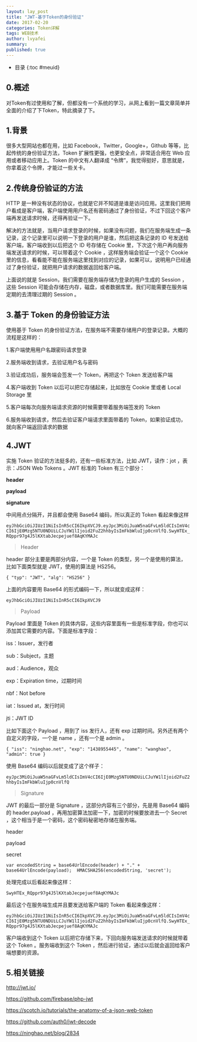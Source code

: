 ```yaml
---
layout: lay_post
title: "JWT-基于Token的身份验证"
date: 2017-02-20
categories: Token详解
tags: WEB技术
author: lvyafei
summary:
published: true
---
```


* 目录
{:toc #meuid}

## 0.概述

对Token有过使用和了解，但都没有一个系统的学习，从网上看到一篇文章简单并全面的介绍了下Token，特此摘录了下。

## 1.背景

很多大型网站也都在用，比如 Facebook，Twitter，Google+，Github 等等，比起传统的身份验证方法，Token 扩展性更强，也更安全点，非常适合用在 Web 应用或者移动应用上。Token 的中文有人翻译成 “令牌”，我觉得挺好，意思就是，你拿着这个令牌，才能过一些关卡。

## 2.传统身份验证的方法

HTTP 是一种没有状态的协议，也就是它并不知道是谁是访问应用。这里我们把用户看成是客户端，客户端使用用户名还有密码通过了身份验证，不过下回这个客户端再发送请求时候，还得再验证一下。

解决的方法就是，当用户请求登录的时候，如果没有问题，我们在服务端生成一条记录，这个记录里可以说明一下登录的用户是谁，然后把这条记录的 ID 号发送给客户端，客户端收到以后把这个 ID 号存储在 Cookie 里，下次这个用户再向服务端发送请求的时候，可以带着这个 Cookie ，这样服务端会验证一个这个 Cookie 里的信息，看看能不能在服务端这里找到对应的记录，如果可以，说明用户已经通过了身份验证，就把用户请求的数据返回给客户端。

上面说的就是 Session，我们需要在服务端存储为登录的用户生成的 Session ，这些 Session 可能会存储在内存，磁盘，或者数据库里。我们可能需要在服务端定期的去清理过期的 Session 。

## 3.基于 Token 的身份验证方法

使用基于 Token 的身份验证方法，在服务端不需要存储用户的登录记录。大概的流程是这样的：

1.客户端使用用户名跟密码请求登录

2.服务端收到请求，去验证用户名与密码

3.验证成功后，服务端会签发一个 Token，再把这个 Token 发送给客户端

4.客户端收到 Token 以后可以把它存储起来，比如放在 Cookie 里或者 Local Storage 里

5.客户端每次向服务端请求资源的时候需要带着服务端签发的 Token

6.服务端收到请求，然后去验证客户端请求里面带着的 Token，如果验证成功，就向客户端返回请求的数据

## 4.JWT

实施 Token 验证的方法挺多的，还有一些标准方法，比如 JWT，读作：jot ，表示：JSON Web Tokens 。JWT 标准的 Token 有三个部分：

**header**

**payload**

**signature**

中间用点分隔开，并且都会使用 Base64 编码，所以真正的 Token 看起来像这样

`
eyJhbGciOiJIUzI1NiIsInR5cCI6IkpXVCJ9.eyJpc3MiOiJuaW5naGFvLm5ldCIsImV4cCI6IjE0Mzg5NTU0NDUiLCJuYW1lIjoid2FuZ2hhbyIsImFkbWluIjp0cnVlfQ.SwyHTEx_RQppr97g4J5lKXtabJecpejuef8AqKYMAJc
`

>Header

header 部分主要是两部分内容，一个是 Token 的类型，另一个是使用的算法，比如下面类型就是 JWT，使用的算法是 HS256。

`
{
  "typ": "JWT",
  "alg": "HS256"
}
`

上面的内容要用 Base64 的形式编码一下，所以就变成这样：

`
eyJhbGciOiJIUzI1NiIsInR5cCI6IkpXVCJ9
`

>Payload

Payload 里面是 Token 的具体内容，这些内容里面有一些是标准字段，你也可以添加其它需要的内容。下面是标准字段：

iss：Issuer，发行者

sub：Subject，主题

aud：Audience，观众

exp：Expiration time，过期时间

nbf：Not before

iat：Issued at，发行时间

jti：JWT ID

比如下面这个 Payload ，用到了 iss 发行人，还有 exp 过期时间。另外还有两个自定义的字段，一个是 name ，还有一个是 admin 。

`
{
 "iss": "ninghao.net",
 "exp": "1438955445",
 "name": "wanghao",
 "admin": true
}
`

使用 Base64 编码以后就变成了这个样子：

`
eyJpc3MiOiJuaW5naGFvLm5ldCIsImV4cCI6IjE0Mzg5NTU0NDUiLCJuYW1lIjoid2FuZ2hhbyIsImFkbWluIjp0cnVlfQ
`

>Signature

JWT 的最后一部分是 Signature ，这部分内容有三个部分，先是用 Base64 编码的 header.payload ，再用加密算法加密一下，加密的时候要放进去一个 Secret ，这个相当于是一个密码，这个密码秘密地存储在服务端。

header

payload

secret

`
var encodedString = base64UrlEncode(header) + "." + base64UrlEncode(payload); 
HMACSHA256(encodedString, 'secret');
`

处理完成以后看起来像这样：

`
SwyHTEx_RQppr97g4J5lKXtabJecpejuef8AqKYMAJc
`

最后这个在服务端生成并且要发送给客户端的 Token 看起来像这样：

`
eyJhbGciOiJIUzI1NiIsInR5cCI6IkpXVCJ9.eyJpc3MiOiJuaW5naGFvLm5ldCIsImV4cCI6IjE0Mzg5NTU0NDUiLCJuYW1lIjoid2FuZ2hhbyIsImFkbWluIjp0cnVlfQ.SwyHTEx_RQppr97g4J5lKXtabJecpejuef8AqKYMAJc
`

客户端收到这个 Token 以后把它存储下来，下回向服务端发送请求的时候就带着这个 Token 。服务端收到这个 Token ，然后进行验证，通过以后就会返回给客户端想要的资源。

## 5.相关链接

http://jwt.io/

https://github.com/firebase/php-jwt

https://scotch.io/tutorials/the-anatomy-of-a-json-web-token

https://github.com/auth0/jwt-decode

https://ninghao.net/blog/2834